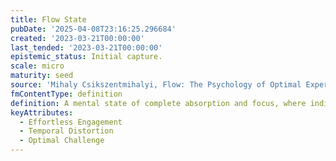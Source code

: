```yaml
---
title: Flow State
pubDate: '2025-04-08T23:16:25.296684'
created: '2023-03-21T00:00:00'
last_tended: '2023-03-21T00:00:00'
epistemic_status: Initial capture.
scale: micro
maturity: seed
source: 'Mihaly Csikszentmihalyi, Flow: The Psychology of Optimal Experience (1990)'
fmContentType: definition
definition: A mental state of complete absorption and focus, where individuals lose a sense of time and self.
keyAttributes:
  - Effortless Engagement
  - Temporal Distortion
  - Optimal Challenge
---
```






